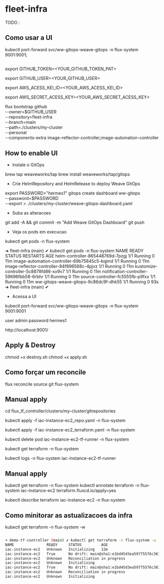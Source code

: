 # fleet-infra

TODO : 

## Como usar a UI

kubectl port-forward svc/ww-gitops-weave-gitops -n flux-system 9001:9001;

## 

export GITHUB_TOKEN=<YOUR_GITHUB_TOKEN_PAT>

export GITHUB_USER=<YOUR_GITHUB_USER>

export AWS_ACESS_KEI_ID=<YOUR_AWS_ACESS_KEI_ID>

export AWS_SECRET_ACESS_KEY=<YOUR_AWS_SECRET_ACESS_KEY>


flux bootstrap github \
  --owner=$GITHUB_USER \
  --repository=fleet-infra \
  --branch=main \
  --path=./clusters/my-cluster \
  --personal \
  --components-extra image-reflector-controller,image-automation-controller

## How to enable UI 

- Instale o GitOps

brew tap weaveworks/tap
brew install weaveworks/tap/gitops

- Crie  HelmRepository and HelmRelease to deploy Weave GitOps

export PASSWORD="hermes1"
gitops create dashboard ww-gitops \
  --password=$PASSWORD \
  --export > ./clusters/my-cluster/weave-gitops-dashboard.yaml

- Suba as alteracoes

git add -A && git commit -m "Add Weave GitOps Dashboard"
git push

- Veja os pods em execucao

kubectl get pods -n flux-system

➜ fleet-infra (main) ✔ kubectl get pods -n flux-system
NAME                                           READY   STATUS    RESTARTS   AGE
helm-controller-865448769d-7pzgj               1/1     Running   0          11m
image-automation-controller-69b75845c5-kqjmd   1/1     Running   0          11m
image-reflector-controller-84f896568c-4pjvz    1/1     Running   0          11m
kustomize-controller-5c8878fd86-xx9v7          1/1     Running   0          11m
notification-controller-59696fbb58-6rbhr       1/1     Running   0          11m
source-controller-fc5555fb-p9fxx               1/1     Running   0          11m
ww-gitops-weave-gitops-9c86dc9f-dhk55          1/1     Running   0          93s
➜ fleet-infra (main) ✔ 

- Acessa a UI

kubectl port-forward svc/ww-gitops-weave-gitops -n flux-system 9001:9001

user admin
password hermes1

http://localhost:9001/

## Apply & Destroy

chmod +x destroy.sh
chmod +x apply.sh

## Como forçar um reconcile

flux reconcile source git flux-system

## Manual apply

cd flux_tf_controller/clusters/my-cluster/gitrepositories

kubectl apply -f iac-instance-ec2_repo.yaml -n flux-system

kubectl apply -f iac-instance-ec2_terraform.yaml -n flux-system

kubectl delete pod iac-instance-ec2-tf-runner -n flux-system


kubectl get terraform -n flux-system

kubectl logs -n flux-system iac-instance-ec2-tf-runner

## Manual apply

kubectl get terraform -n flux-system
kubectl annotate terraform -n flux-system iac-instance-ec2 terraform.fluxcd.io/apply=yes

kubectl describe terraform iac-instance-ec2 -n flux-system

## Como minitorar as astualizacoes da infra

kubectl get terraform -n flux-system -w

```bash

➜ demo-tf-controller (main) ✗ kubectl get terraform -n flux-system -w
NAME               READY     STATUS         AGE
iac-instance-ec2   Unknown   Initializing   12m
iac-instance-ec2   True      No drift: main@sha1:e1bd45d3ea59775576c361326284d175053c8659   12m
iac-instance-ec2   Unknown   Reconciliation in progress                                     12m
iac-instance-ec2   Unknown   Initializing                                                   12m
iac-instance-ec2   True      No drift: main@sha1:e1bd45d3ea59775576c361326284d175053c8659   13m
iac-instance-ec2   Unknown   Reconciliation in progress                                     14m
iac-instance-ec2   Unknown   Initializing                                                   14m

```
